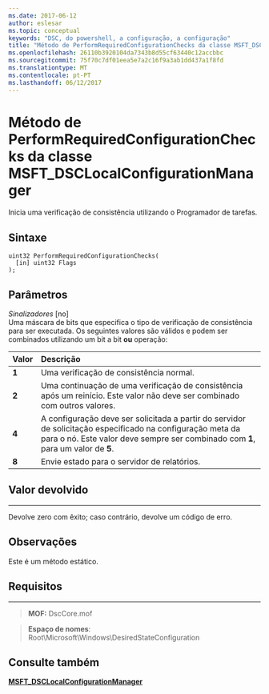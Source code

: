 ```yaml
---
ms.date: 2017-06-12
author: eslesar
ms.topic: conceptual
keywords: "DSC, do powershell, a configuração, a configuração"
title: "Método de PerformRequiredConfigurationChecks da classe MSFT_DSCLocalConfigurationManager"
ms.openlocfilehash: 26110b3920104da7343b8d55cf63440c12accbbc
ms.sourcegitcommit: 75f70c7df01eea5e7a2c16f9a3ab1dd437a1f8fd
ms.translationtype: MT
ms.contentlocale: pt-PT
ms.lasthandoff: 06/12/2017
---
```

# <a name="performrequiredconfigurationchecks-method-of-the-msftdsclocalconfigurationmanager-class"></a>Método de PerformRequiredConfigurationChecks da classe MSFT_DSCLocalConfigurationManager

Inicia uma verificação de consistência utilizando o Programador de tarefas.

<a name="syntax"></a>Sintaxe
------

```mof
uint32 PerformRequiredConfigurationChecks(
  [in] uint32 Flags
);
```

<a name="parameters"></a>Parâmetros
----------

*Sinalizadores* \[no\]  
Uma máscara de bits que especifica o tipo de verificação de consistência para ser executada. Os seguintes valores são válidos e podem ser combinados utilizando um bit a bit **ou** operação:

|Valor |Descrição |
|:--- |:---|
|**1** | Uma verificação de consistência normal. |
|**2** | Uma continuação de uma verificação de consistência após um reinício. Este valor não deve ser combinado com outros valores. |
|**4** | A configuração deve ser solicitada a partir do servidor de solicitação especificado na configuração meta da para o nó. Este valor deve sempre ser combinado com **1**, para um valor de **5**. |
|**8** | Envie estado para o servidor de relatórios. |

## <a name="return-value"></a>Valor devolvido
------------

Devolve zero com êxito; caso contrário, devolve um código de erro.

## <a name="remarks"></a>Observações

Este é um método estático.

## <a name="requirements"></a>Requisitos
------------
>**MOF:** DscCore.mof

>**Espaço de nomes**: Root\Microsoft\Windows\DesiredStateConfiguration


## <a name="see-also"></a>Consulte também


[**MSFT_DSCLocalConfigurationManager**](msft-dsclocalconfigurationmanager.md)


 

 



